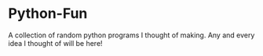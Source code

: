 # Python-Fun
A collection of random python programs I thought of making. Any and every idea I thought of will be here!
